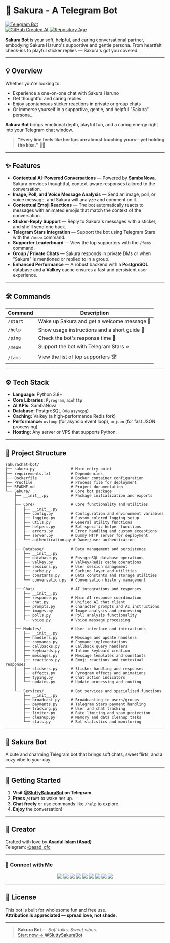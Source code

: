 # 🌸 Sakura - A Telegram Bot  
[![Telegram Bot](https://img.shields.io/badge/Chat%20Now-@SluttySakuraBot-fd79a8?logo=telegram&style=for-the-badge)](https://t.me/SluttySakuraBot)  
[![GitHub Created At](https://img.shields.io/github/created-at/qt-sakura/sakurachat-bot?style=for-the-badge&logo=github&label=Created&color=orange)](https://github.com/qt-sakura/sakurachat-bot)
[![Repository Age](https://img.shields.io/badge/Age-4%20months-blue?style=for-the-badge&logo=github&logoColor=white)](https://github.com/qt-sakura/sakurachat-bot)

**Sakura Bot** is your soft, helpful, and caring conversational partner, embodying Sakura Haruno's supportive and gentle persona.
From heartfelt check-ins to playful sticker replies — Sakura's got you covered.

---

## 💡 Overview

Whether you're looking to:
- Experience a one-on-one chat with Sakura Haruno  
- Get thoughtful and caring replies
- Enjoy spontaneous sticker reactions in private or group chats  
- Or immerse yourself in a supportive, gentle, and helpful "Sakura" persona...

**Sakura Bot** brings emotional depth, playful fun, and a caring energy right into your Telegram chat window.

> **"Every line feels like her lips are almost touching yours—yet holding the kiss."** 🌙💖

---

## ✨ Features

- **Contextual AI-Powered Conversations** — Powered by **SambaNova**, Sakura provides thoughtful, context-aware responses tailored to the conversation.
- **Image, Poll, and Voice Message Analysis** — Send an image, poll, or voice message, and Sakura will analyze and comment on it.
- **Contextual Emoji Reactions** — The bot automatically reacts to messages with animated emojis that match the context of the conversation.
- **Sticker-Reply Support** — Reply to Sakura's messages with a sticker, and she'll send one back.
- **Telegram Stars Integration** — Support the bot using Telegram Stars with the `/meow` command.
- **Supporter Leaderboard** — View the top supporters with the `/fams` command.
- **Group / Private Chats** — Sakura responds in private DMs or when "Sakura" is mentioned or replied to in a group.
- **Enhanced Performance** — A robust backend with a **PostgreSQL** database and a **Valkey** cache ensures a fast and persistent user experience.

---

## 🛠️ Commands

| Command      | Description                                   |
|--------------|-----------------------------------------------|
| `/start`     | Wake up Sakura and get a welcome message 🌸    |
| `/help`      | Show usage instructions and a short guide 💁   |
| `/ping`      | Check the bot's response time 🏓               |
| `/meow`       | Support the bot with Telegram Stars ⭐        |
| `/fams`    | View the list of top supporters 🏆             |

---

## ⚙️ Tech Stack

- **Language:** Python 3.8+
- **Core Libraries:** `Pyrogram`, `aiohttp`
- **AI APIs:** SambaNova
- **Database:** PostgreSQL (via `asyncpg`)
- **Caching:** Valkey (a high-performance Redis fork)
- **Performance:** `uvloop` (for asyncio event loop), `orjson` (for fast JSON processing)
- **Hosting:** Any server or VPS that supports Python.

---

## 📂 Project Structure

```
sakurachat-bot/
├── sakura.py                # Main entry point
├── requirements.txt         # Dependencies
├── Dockerfile               # Docker container configuration
├── Procfile                 # Process file for deployment
├── README.md                # Project documentation
└── Sakura/                  # Core bot package
    ├── __init__.py          # Package initialization and exports
    │
    ├── Core/                # Core functionality and utilities
    │   ├── __init__.py
    │   ├── config.py        # Configuration and environment variables
    │   ├── logging.py       # Custom colored logging setup
    │   ├── utils.py         # General utility functions
    │   ├── helpers.py       # Bot-specific helper functions
    │   ├── errors.py        # Error handling and custom exceptions
    │   ├── server.py        # Dummy HTTP server for deployment
    │   └── authentication.py # Owner/user authentication
    │
    ├── Database/            # Data management and persistence
    │   ├── __init__.py
    │   ├── database.py      # PostgreSQL database operations
    │   ├── valkey.py        # Valkey/Redis cache operations
    │   ├── sessions.py      # User session management
    │   ├── cache.py         # Caching layer and utilities
    │   ├── constants.py     # Data constants and storage utilities
    │   └── conversation.py  # Conversation history management
    │
    ├── Chat/                # AI integrations and responses
    │   ├── __init__.py
    │   ├── response.py      # Main AI response coordination
    │   ├── chat.py          # Unified AI chat client
    │   ├── prompts.py       # Character prompts and AI instructions
    │   ├── images.py        # Image analysis and processing
    │   ├── polls.py         # Poll analysis functionality
    │   └── voice.py         # Voice message processing
    │
    ├── Modules/             # User interface and interactions
    │   ├── __init__.py
    │   ├── handlers.py      # Message and update handlers
    │   ├── commands.py      # Command implementations
    │   ├── callbacks.py     # Callback query handlers
    │   ├── keyboards.py     # Inline keyboard creation
    │   ├── messages.py      # Message templates and constants
    │   ├── reactions.py     # Emoji reactions and contextual responses
    │   ├── stickers.py      # Sticker handling and responses
    │   ├── effects.py       # Pyrogram effects and animations
    │   ├── typing.py        # Chat action indicators
    │   └── updates.py       # Update processing and routing
    │
    └── Services/            # Bot services and specialized functions
        ├── __init__.py
        ├── broadcast.py     # Broadcasting to users/groups
        ├── payments.py      # Telegram Stars payment handling
        ├── tracking.py      # User and chat tracking
        ├── limiter.py       # Rate limiting and spam protection
        ├── cleanup.py       # Memory and data cleanup tasks
        └── stats.py         # Bot statistics and monitoring
```

---

## 🌸 Sakura Bot

A cute and charming Telegram bot that brings soft chats, sweet flirts, and a cozy vibe to your day.

---

## 🚀 Getting Started

1.  **Visit [@SluttySakuraBot](https://t.me/SluttySakuraBot) on Telegram.**
2.  **Press `/start`** to wake her up.
3.  **Chat freely** or use commands like `/help` to explore.
4.  **Enjoy** the conversation!

---

## 👤 Creator

Crafted with love by **Asadul Islam (Asad)**  
Telegram: [@asad_ofc](https://t.me/asad_ofc)

---

### 💌 Connect with Me

<p align="center">
  <a href="https://t.me/asad_ofc"><img src="https://img.shields.io/badge/Telegram-2CA5E0?style=for-the-badge&logo=telegram&logoColor=white" /></a>
  <a href="mailto:mr.asadul.islam00@gmail.com"><img src="https://img.shields.io/badge/Gmail-D14836?style=for-the-badge&logo=gmail&logoColor=white" /></a>
  <a href="https://youtube.com/@asad_ofc"><img src="https://img.shields.io/badge/YouTube-FF0000?style=for-the-badge&logo=youtube&logoColor=white" /></a>
  <a href="https://instagram.com/aasad_ofc"><img src="https://img.shields.io/badge/Instagram-E4405F?style=for-the-badge&logo=instagram&logoColor=white" /></a>
  <a href="https://tiktok.com/@asad_ofc"><img src="https://img.shields.io/badge/TikTok-000000?style=for-the-badge&logo=tiktok&logoColor=white" /></a>
  <a href="https://x.com/asad_ofc"><img src="https://img.shields.io/badge/X-000000?style=for-the-badge&logo=twitter&logoColor=white" /></a>
  <a href="https://facebook.com/aasad.ofc"><img src="https://img.shields.io/badge/Facebook-1877F2?style=for-the-badge&logo=facebook&logoColor=white" /></a>
  <a href="https://www.threads.net/@aasad_ofc"><img src="https://img.shields.io/badge/Threads-000000?style=for-the-badge&logo=threads&logoColor=white" /></a>
  <a href="https://discord.com/users/1067999831416635473"><img src="https://img.shields.io/badge/Discord-asad__ofc-5865F2?style=for-the-badge&logo=discord&logoColor=white" /></a>
</p>

---

## 📄 License

This bot is built for wholesome fun and free use.  
**Attribution is appreciated — spread love, not shade.**

---

> **Sakura Bot** — *Soft talks. Sweet vibes.*  
[Start now → @SluttySakuraBot](https://t.me/SluttySakuraBot)